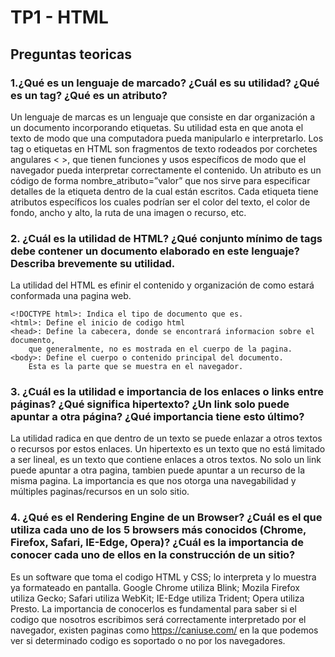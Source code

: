 # TP1 - HTML
	
	
## Preguntas teoricas
	
### 1.¿Qué es un lenguaje de marcado? ¿Cuál es su utilidad? ¿Qué es un tag? ¿Qué es un atributo? 
Un lenguaje de marcas es un lenguaje que consiste en dar organización a un documento incorporando etiquetas. 
Su utilidad esta en que anota el texto de modo que una computadora pueda manipularlo e interpretarlo. 
Los tag o etiquetas en HTML son fragmentos de texto rodeados por corchetes angulares < >,
que tienen funciones y usos específicos de modo que el navegador pueda interpretar correctamente el contenido.
Un atributo es un código de forma nombre_atributo=”valor” que nos sirve para especificar detalles de la etiqueta dentro
de la cual están escritos. Cada etiqueta tiene atributos específicos los cuales podrían ser el color del texto,
el color de fondo, ancho y alto, la ruta de una imagen o recurso, etc.

### 2. ¿Cuál es la utilidad de HTML? ¿Qué conjunto mínimo de tags debe contener un documento elaborado en este lenguaje? Describa brevemente su utilidad.
La utilidad del HTML es efinir el contenido y organización de como estará conformada una pagina web.

	<!DOCTYPE html>: Indica el tipo de documento que es.
	<html>: Define el inicio de codigo html
	<head>: Define la cabecera, donde se encontrará informacion sobre el documento,
		que generalmente, no es mostrada en el cuerpo de la pagina.
	<body>: Define el cuerpo o contenido principal del documento.
		Esta es la parte que se muestra en el navegador.


### 3. ¿Cuál es la utilidad e importancia de los enlaces o links entre páginas? ¿Qué significa hipertexto? ¿Un link solo puede apuntar a otra página? ¿Qué importancia tiene esto último?
La utilidad radica en que dentro de un texto se puede enlazar a otros textos o recursos por estos enlaces.
Un hipertexto es un texto que no está limitado a ser lineal, es un texto que contiene enlaces a otros textos.
No solo un link puede apuntar a otra pagina, tambien puede apuntar a un recurso de la misma pagina.
La importancia es que nos otorga una navegabilidad y múltiples paginas/recursos en un solo sitio.

### 4. ¿Qué es el Rendering Engine de un Browser? ¿Cuál es el que utiliza cada uno de los 5 browsers más conocidos (Chrome, Firefox, Safari, IE-Edge, Opera)? ¿Cuál es la importancia de conocer cada uno de ellos en la construcción de un sitio?
Es un software que toma el codigo HTML y CSS; lo interpreta y lo muestra ya formateado en pantalla.
Google Chrome utiliza Blink; Mozila Firefox utiliza Gecko; Safari utiliza WebKit; IE-Edge utiliza Trident;
Opera utiliza Presto. La importancia de conocerlos es fundamental para saber si el codigo que nosotros escribimos
será correctamente interpretado por el navegador, existen paginas como https://caniuse.com/ en la que podemos
ver si determinado codigo es soportado o no por los navegadores.
